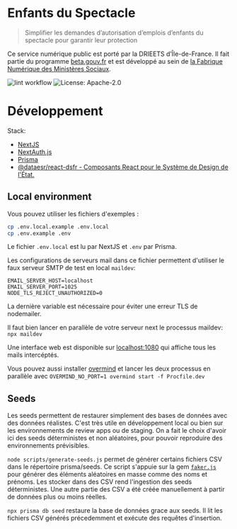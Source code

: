 # Enfants du Spectacle

> Simplifier les demandes d’autorisation d’emplois d’enfants du spectacle pour garantir leur protection

Ce service numérique public est porté par la DRIEETS d’Île-de-France. Il fait partie du programme [beta.gouv.fr](https://beta.gouv.fr) et est développé au sein de [la Fabrique Numérique des Ministères Sociaux](https://fabrique.social.gouv.fr).

![lint workflow](https://github.com/SocialGouv/enfants-du-spectacle/actions/workflows/lint.yml/badge.svg)
![License: Apache-2.0](https://img.shields.io/badge/License-Apache--2.0-yellow.svg)

# Développement

Stack:
- [NextJS](https://www.nextjs.org/docs)
- [NextAuth.js](https://next-auth.js.org/getting-started/introduction)
- [Prisma](https://www.prisma.io/docs)
- [@dataesr/react-dsfr - Composants React pour le Système de Design de l'État.](https://github.com/dataesr/react-dsfr)

## Local environment

Vous pouvez utiliser les fichiers d'exemples :

```sh
cp .env.local.example .env.local
cp .env.example .env
```

Le fichier `.env.local` est lu par NextJS et `.env` par Prisma.

Les configurations de serveurs mail dans ce fichier permettent d'utiliser le faux serveur SMTP de test en local `maildev`:

```
EMAIL_SERVER_HOST=localhost
EMAIL_SERVER_PORT=1025
NODE_TLS_REJECT_UNAUTHORIZED=0
```

La dernière variable est nécessaire pour éviter une erreur TLS de nodemailer.

Il faut bien lancer en parallèle de votre serveur next le processus maildev: `npx maildev`

Une interface web est disponible sur [localhost:1080](http://localhost:1080/) qui affiche tous les mails intercéptés.

Vous pouvez aussi installer [overmind](https://github.com/DarthSim/overmind) et lancer les deux processus en parallèle avec `OVERMIND_NO_PORT=1 overmind start -f Procfile.dev`

## Seeds

Les seeds permettent de restaurer simplement des bases de données avec des données réalistes. C'est très utile en développement local ou bien sur les environnements de review apps ou de staging. On a fait le choix d'avoir ici des seeds déterministes et non aléatoires, pour pouvoir reproduire des environnements prévisibles.

`node scripts/generate-seeds.js` permet de générer certains fichiers CSV dans le répertoire prisma/seeds. Ce script s'appuie sur la gem [`faker.js`](https://github.com/Marak/faker.js) pour générer des éléments aléatoires en masse comme des noms et prénoms. Les stocker dans des CSV rend l'ingestion des seeds déterministes. Une autre partie des CSV a été créée manuellement à partir de données plus ou moins réelles.

`npx prisma db seed` restaure la base de données grace aux seeds. Il lit les fichiers CSV générés précedemment et exécute des requêtes d'insertion.
